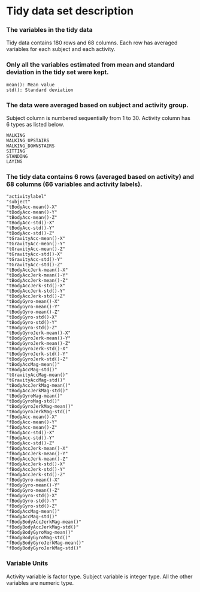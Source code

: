 # Tidy data set description
### The variables in the tidy data

Tidy data contains 180 rows and 68 columns. Each row has averaged variables for each subject and each activity.
### Only all the variables estimated from mean and standard deviation in the tidy set were kept.

    mean(): Mean value
    std(): Standard deviation

### The data were averaged based on subject and activity group.

Subject column is numbered sequentially from 1 to 30. Activity column has 6 types as listed below.

    WALKING
    WALKING_UPSTAIRS
    WALKING_DOWNSTAIRS
    SITTING
    STANDING
    LAYING

### The tidy data contains 6 rows (averaged based on activity) and 68 columns (66 variables and activity labels).

    "activitylabel"
    "subject"
    "tBodyAcc-mean()-X"
    "tBodyAcc-mean()-Y"
    "tBodyAcc-mean()-Z"
    "tBodyAcc-std()-X"
    "tBodyAcc-std()-Y"
    "tBodyAcc-std()-Z"
    "tGravityAcc-mean()-X"
    "tGravityAcc-mean()-Y"
    "tGravityAcc-mean()-Z"
    "tGravityAcc-std()-X"
    "tGravityAcc-std()-Y"
    "tGravityAcc-std()-Z"
    "tBodyAccJerk-mean()-X"
    "tBodyAccJerk-mean()-Y"
    "tBodyAccJerk-mean()-Z"
    "tBodyAccJerk-std()-X"
    "tBodyAccJerk-std()-Y"
    "tBodyAccJerk-std()-Z"
    "tBodyGyro-mean()-X"
    "tBodyGyro-mean()-Y"
    "tBodyGyro-mean()-Z"
    "tBodyGyro-std()-X"
    "tBodyGyro-std()-Y"
    "tBodyGyro-std()-Z"
    "tBodyGyroJerk-mean()-X"
    "tBodyGyroJerk-mean()-Y"
    "tBodyGyroJerk-mean()-Z"
    "tBodyGyroJerk-std()-X"
    "tBodyGyroJerk-std()-Y"
    "tBodyGyroJerk-std()-Z"
    "tBodyAccMag-mean()"
    "tBodyAccMag-std()"
    "tGravityAccMag-mean()"
    "tGravityAccMag-std()"
    "tBodyAccJerkMag-mean()"
    "tBodyAccJerkMag-std()"
    "tBodyGyroMag-mean()"
    "tBodyGyroMag-std()"
    "tBodyGyroJerkMag-mean()"
    "tBodyGyroJerkMag-std()"
    "fBodyAcc-mean()-X"
    "fBodyAcc-mean()-Y"
    "fBodyAcc-mean()-Z"
    "fBodyAcc-std()-X"
    "fBodyAcc-std()-Y"
    "fBodyAcc-std()-Z"
    "fBodyAccJerk-mean()-X"
    "fBodyAccJerk-mean()-Y"
    "fBodyAccJerk-mean()-Z"
    "fBodyAccJerk-std()-X"
    "fBodyAccJerk-std()-Y"
    "fBodyAccJerk-std()-Z"
    "fBodyGyro-mean()-X"
    "fBodyGyro-mean()-Y"
    "fBodyGyro-mean()-Z"
    "fBodyGyro-std()-X"
    "fBodyGyro-std()-Y"
    "fBodyGyro-std()-Z"
    "fBodyAccMag-mean()"
    "fBodyAccMag-std()"
    "fBodyBodyAccJerkMag-mean()"
    "fBodyBodyAccJerkMag-std()"
    "fBodyBodyGyroMag-mean()"
    "fBodyBodyGyroMag-std()"
    "fBodyBodyGyroJerkMag-mean()"
    "fBodyBodyGyroJerkMag-std()"

### Variable Units

Activity variable is factor type. Subject variable is integer type. All the other variables are numeric type.
